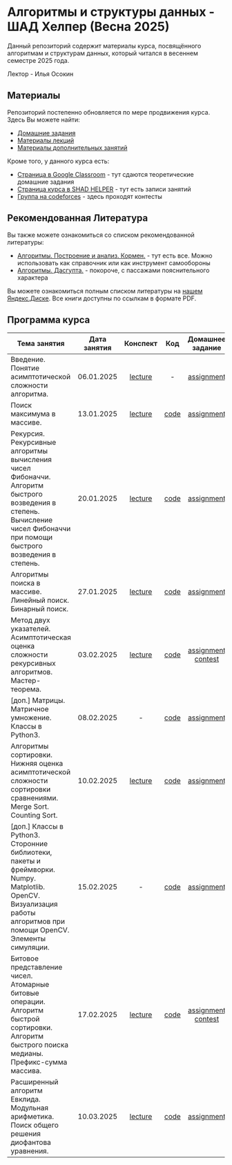 # Алгоритмы и структуры данных - ШАД Хелпер (Весна 2025)

Данный репозиторий содержит материалы курса, посвящённого алгоритмам и структурам данных, который читался в весеннем семестре 2025 года. 

Лектор - Илья Осокин


## Материалы 

Репозиторий постепенно обновляется по мере продвижения курса. Здесь Вы можете найти:

- [Домашние задания](/home_assignments/)
- [Материалы лекций](/lectures/)
- [Материалы дополнительных занятий](/lectures/extra/)

Кроме того, у данного курса есть:

- [Страница в Google Classroom](https://classroom.google.com/c/NzQzODkzNTExNDY3) - тут сдаются теоретические домашние задания
- [Страница курса в SHAD HELPER](https://shadhelper.com/members/courses/course103207534397) - тут есть записи занятий
- [Группа на codeforces](https://codeforces.com/group/Y4DNzgBYCr) - здесь проходят контесты

## Рекомендованная Литература

Вы также можете ознакомиться со списком рекомендованной литературы:

- [Алгоритмы. Построение и анализ. Кормен.](https://disk.yandex.ru/i/CLzI0vEW4W3gXQ) - тут есть все. Можно использовать как справочник или как инструмент самообороны
- [Алгоритмы. Дасгупта.](https://disk.yandex.ru/i/ur9vX1VuXMKeWg) - покороче, с пассажами пояснительного характера

Вы можете ознакомиться полным списком литературы на [нашем Яндекс.Диске](https://disk.yandex.ru/d/li8Xj1NekV4gPA). Все книги доступны по ссылкам в формате PDF.


## Программа курса

|                      Тема занятия                      |  Дата занятия | Конспект | Код | Домашнее задание |  Дедлайн  |
|------------------------------------------------------|:----------------:|:---------------:|:----------:|:----------------:|:---------:|
| Введение. Понятие асимптотической сложности алгоритма. |    06.01.2025    | [lecture](/lectures/01_intro_complexities/lec_intro_complexities.pdf) | - | [assignment](/home_assignments/ha01/algsh_ha01_2025.pdf) | 12.01.2025 |
|       Поиск максимума в массиве.                        |    13.01.2025    | [lecture](/lectures/02_max_extraction/lec_max_extraction.pdf)         | [code](/lectures/02_max_extraction/sem_max_extraction.ipynb) | [assignment](/home_assignments/ha02/algsh_ha02_2025.ipynb) | 26.01.2025 |
| Рекурсия. Рекурсивные алгоритмы вычисления чисел Фибоначчи. Алгоритм быстрого возведения в степень. Вычисление чисел Фибоначчи при помощи быстрого возведения в степень. | 20.01.2025 | [lecture](/lectures/03_recursion_fibonacci/lec_recursion_fibonacci.pdf) | [code](/lectures/03_recursion_fibonacci/sem_recursion_fibonacci.ipynb) | [assignment](/home_assignments/ha03/algsh_ha03_2025.ipynb) | 26.01.2025 |
| Алгоритмы поиска в массиве. Линейный поиск. Бинарный поиск. | 27.01.2025 | [lecture](/lectures/04_bin_search_cows/lec_bin_search_cows.pdf) | [code](/lectures/04_bin_search_cows/sem_bin_search_cows.ipynb) | [assignment](/home_assignments/ha04/algsh_ha04_2025.ipynb) |  09.02.2025 |
| Метод двух указателей. Асимптотическая оценка сложности рекурсивных алгоритмов. Мастер-теорема. | 03.02.2025 | [lecture](/lectures/05_two_pointers_master_theorem/lec_two_pointers.pdf) | [code](/lectures/05_two_pointers_master_theorem/sem_two_pointers.ipynb) | [assignment](/home_assignments/ha05/algsh_ha05_2025.pdf) </br> [contest](https://codeforces.com/group/Y4DNzgBYCr/contest/585569) | 09.02.2025 </br> 16.02.2025 |
| [доп.] Матрицы. Матричное умножение. Классы в Python3. | 08.02.2025 | - | [code](/lectures/extra/01_matrix_multiplication_classes/sem_matrix_multiplication_classes.ipynb) | [assignment](/home_assignments/extra/ha01/algsh_extra_ha01_2025.txt) | - |
| Алгоритмы сортировки. Нижняя оценка асимптотической сложности сортировки сравнениями. Merge Sort. Counting Sort. | 10.02.2025 | [lecture](/lectures/06_sorting_algorithms/lec_sorting_algorithms.pdf) | [code](/lectures/06_sorting_algorithms/sem_sorting_algorithms.ipynb) | [assignment](/home_assignments/ha06/algsh_ha06_2025.ipynb) | 16.02.2025 |
| [доп.] Классы в Python3. Сторонние библиотеки, пакеты и фреймворки. Numpy. Matplotlib. OpenCV. Визуализация работы алгоритмов при помощи OpenCV. Элементы симуляции. | 15.02.2025 | - | [code](/lectures/extra/02_classes/sem_classes.ipynb) | [assignment](/home_assignments/extra/ha02/algsh_extra_ha02_2025.txt) | - |
| Битовое представление чисел. Атомарные битовые операции. Алгоритм быстрой сортировки. Алгоритм быстрого поиска медианы. Префикс-сумма массива. | 17.02.2025 | [lecture](/lectures/07_quicksort_prefix/lec_quicksort_prefix.pdf) | [code](/lectures/07_quicksort_prefix/sem_quicksort_prefix.ipynb) | [assignment](/home_assignments/ha07/algsh_ha07_2025.pdf) </br> [contest](https://codeforces.com/group/Y4DNzgBYCr/contest/589569) | 02.03.2025 |
| Расширенный алгоритм Евклида. Модульная арифметика. Поиск общего решения диофантова уравнения. | 10.03.2025 | [lecture](/lectures/08_extended_euclid_modular_algebra/lec_extended_euclid_modular_algebra.pdf) | [code](/lectures/08_extended_euclid_modular_algebra/sem_extended_euclid_modular_algebra.ipynb) | [assignment]() | - |